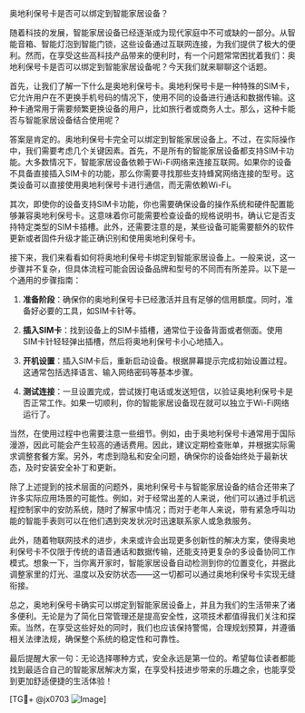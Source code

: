 奥地利保号卡是否可以绑定到智能家居设备？

随着科技的发展，智能家居设备已经逐渐成为现代家庭中不可或缺的一部分。从智能音箱、智能灯泡到智能门锁，这些设备通过互联网连接，为我们提供了极大的便利。然而，在享受这些高科技产品带来的便利时，有一个问题常常困扰着我们：奥地利保号卡是否可以绑定到智能家居设备呢？今天我们就来聊聊这个话题。

首先，让我们了解一下什么是奥地利保号卡。奥地利保号卡是一种特殊的SIM卡，它允许用户在不更换手机号码的情况下，使用不同的设备进行通话和数据传输。这种卡通常用于需要频繁更换设备的用户，比如旅行者或商务人士。那么，这种卡能否与智能家居设备结合使用呢？

答案是肯定的。奥地利保号卡完全可以绑定到智能家居设备上。不过，在实际操作中，我们需要考虑几个关键因素。首先，不是所有的智能家居设备都支持SIM卡功能。大多数情况下，智能家居设备依赖于Wi-Fi网络来连接互联网。如果你的设备不具备直接插入SIM卡的功能，那么你需要寻找那些支持蜂窝网络连接的型号。这类设备可以直接使用奥地利保号卡进行通信，而无需依赖Wi-Fi。

其次，即使你的设备支持SIM卡功能，你也需要确保设备的操作系统和硬件配置能够兼容奥地利保号卡。这意味着你可能需要检查设备的规格说明书，确认它是否支持特定类型的SIM卡插槽。此外，还需要注意的是，某些设备可能需要额外的软件更新或者固件升级才能正确识别和使用奥地利保号卡。

接下来，我们来看看如何将奥地利保号卡绑定到智能家居设备上。一般来说，这一步骤并不复杂，但具体流程可能会因设备品牌和型号的不同而有所差异。以下是一个通用的步骤指南：

1. **准备阶段**：确保你的奥地利保号卡已经激活并且有足够的信用额度。同时，准备好必要的工具，如SIM卡针等。

2. **插入SIM卡**：找到设备上的SIM卡插槽，通常位于设备背面或者侧面。使用SIM卡针轻轻弹出插槽，然后将奥地利保号卡小心地插入。

3. **开机设置**：插入SIM卡后，重新启动设备。根据屏幕提示完成初始设置过程。这通常包括选择语言、输入网络密码等基本步骤。

4. **测试连接**：一旦设置完成，尝试拨打电话或发送短信，以验证奥地利保号卡是否正常工作。如果一切顺利，你的智能家居设备现在就可以独立于Wi-Fi网络运行了。

当然，在使用过程中也需要注意一些细节。例如，由于奥地利保号卡通常用于国际漫游，因此可能会产生较高的通话费用。因此，建议定期检查账单，并根据实际需求调整套餐方案。另外，考虑到隐私和安全问题，确保你的设备始终处于最新状态，及时安装安全补丁和更新。

除了上述提到的技术层面的问题外，奥地利保号卡与智能家居设备的结合还带来了许多实际应用场景的可能性。例如，对于经常出差的人来说，他们可以通过手机远程控制家中的安防系统，随时了解家中情况；而对于老年人来说，带有紧急呼叫功能的智能手表则可以在他们遇到突发状况时迅速联系家人或急救服务。

此外，随着物联网技术的进步，未来或许会出现更多创新性的解决方案，使得奥地利保号卡不仅限于传统的语音通话和数据传输，还能支持更复杂的多设备协同工作模式。想象一下，当你离开家时，智能家居设备自动检测到你的位置变化，并据此调整家里的灯光、温度以及安防状态——这一切都可以通过奥地利保号卡实现无缝衔接。

总之，奥地利保号卡确实可以绑定到智能家居设备上，并且为我们的生活带来了诸多便利。无论是为了简化日常管理还是提高安全性，这项技术都值得我们关注和探索。当然，在享受这些好处的同时，我们也应该保持警惕，合理规划预算，并遵循相关法律法规，确保整个系统的稳定性和可靠性。

最后提醒大家一句：无论选择哪种方式，安全永远是第一位的。希望每位读者都能找到最适合自己的智能家居解决方案，在享受科技进步带来的乐趣之余，也能享受到更加舒适便捷的生活体验！

[TG💪+ @jx0703 ![Image](https://github.com/user-attachments/assets/dbca1d08-cadb-493c-b0ec-ad6f7a83f270)]